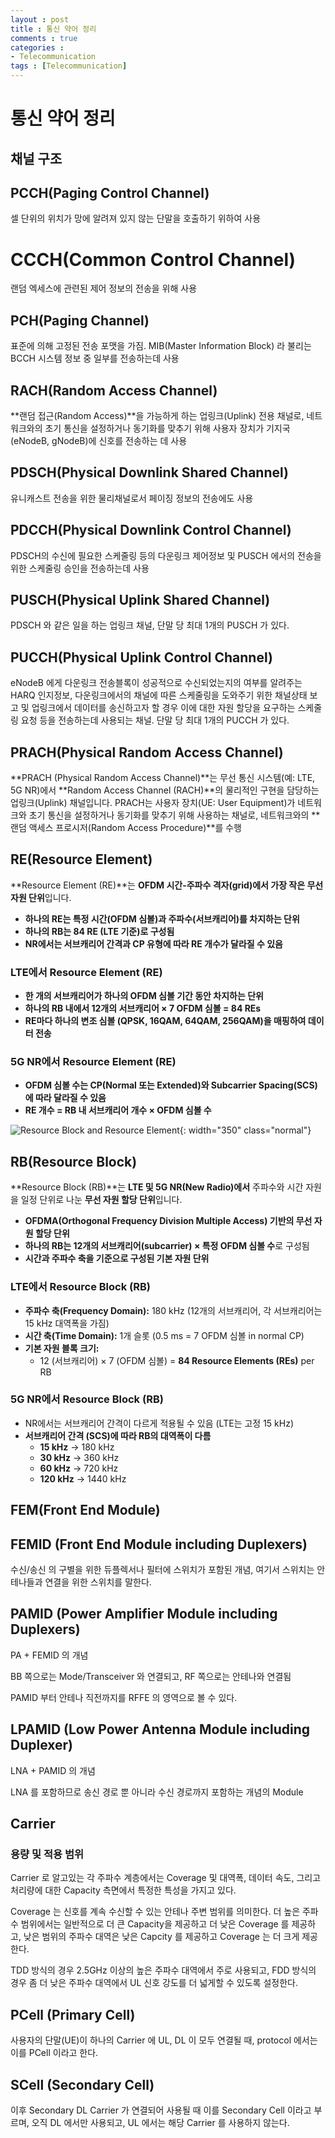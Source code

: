```yaml
---
layout : post
title : 통신 약어 정리
comments : true
categories : 
- Telecommunication
tags : [Telecommunication]
---
```


# 통신 약어 정리




## 채널 구조

## PCCH(Paging Control Channel)

셀 단위의 위치가 망에 알려져 있지 않는 단말을 호출하기 위하여 사용

# CCCH(Common Control Channel)

랜덤 엑세스에 관련된 제어 정보의 전송을 위해 사용


## PCH(Paging Channel)

표준에 의해 고정된 전송 포맷을 가짐. MIB(Master Information Block) 라 불리는 BCCH 시스템 정보 중 일부를 전송하는데 사용

## RACH(Random Access Channel)

**랜덤 접근(Random Access)**을 가능하게 하는 업링크(Uplink) 전용 채널로, 네트워크와의 초기 통신을 설정하거나 동기화를 맞추기 위해 사용자 장치가 기지국(eNodeB, gNodeB)에 신호를 전송하는 데 사용

## PDSCH(Physical Downlink Shared Channel)

유니캐스트 전송을 위한 물리채널로서 페이징 정보의 전송에도 사용

## PDCCH(Physical Downlink Control Channel)

PDSCH의 수신에 필요한 스케줄링 등의 다운링크 제어정보 및 PUSCH 에서의 전송을 위한 스케줄링 승인을 전송하는데 사용

## PUSCH(Physical Uplink Shared Channel)
PDSCH 와 같은 일을  하는 업링크 채널, 단말 당 최대 1개의 PUSCH 가 있다.

## PUCCH(Physical Uplink Control Channel)

eNodeB 에게 다운링크 전송블록이 성공적으로 수신되었는지의 여부를 알려주는 HARQ 인지정보, 다운링크에서의 채널에 따른 스케줄링을 도와주기 위한 채널상태 보고 및 업링크에서 데이터를 송신하고자 할 경우 이에 대한 자원 할당을 요구하는 스케줄링 요청 등을 전송하는데 사용되는 채널. 단말 당 최대 1개의 PUCCH 가 있다.

## PRACH(Physical Random Access Channel)

**PRACH (Physical Random Access Channel)**는 무선 통신 시스템(예: LTE, 5G NR)에서 **Random Access Channel (RACH)**의 물리적인 구현을 담당하는 업링크(Uplink) 채널입니다. PRACH는 사용자 장치(UE: User Equipment)가 네트워크와 초기 통신을 설정하거나 동기화를 맞추기 위해 사용하는 채널로, 네트워크와의 **랜덤 액세스 프로시저(Random Access Procedure)**를 수행

## RE(Resource Element)

**Resource Element (RE)**는 **OFDM 시간-주파수 격자(grid)에서 가장 작은 무선 자원 단위**입니다.

- **하나의 RE는 특정 시간(OFDM 심볼)과 주파수(서브캐리어)를 차지하는 단위**
- **하나의 RB는 84 RE (LTE 기준)로 구성됨**
- **NR에서는 서브캐리어 간격과 CP 유형에 따라 RE 개수가 달라질 수 있음**

### **LTE에서 Resource Element (RE)**
- **한 개의 서브캐리어가 하나의 OFDM 심볼 기간 동안 차지하는 단위**
- **하나의 RB 내에서 12개의 서브캐리어 × 7 OFDM 심볼 = 84 REs**
- **RE마다 하나의 변조 심볼 (QPSK, 16QAM, 64QAM, 256QAM)을 매핑하여 데이터 전송**

### **5G NR에서 Resource Element (RE)**
- **OFDM 심볼 수는 CP(Normal 또는 Extended)와 Subcarrier Spacing(SCS)에 따라 달라질 수 있음**
- **RE 개수 = RB 내 서브캐리어 개수 × OFDM 심볼 수**

![Resource Block and Resource Element](/assets/img/RE_RB.png){: width="350" class="normal"}

## RB(Resource Block)

**Resource Block (RB)**는 **LTE 및 5G NR(New Radio)에서** 주파수와 시간 자원을 일정 단위로 나눈 **무선 자원 할당 단위**입니다.

- **OFDMA(Orthogonal Frequency Division Multiple Access) 기반의 무선 자원 할당 단위**
- **하나의 RB는 12개의 서브캐리어(subcarrier) × 특정 OFDM 심볼 수**로 구성됨
- **시간과 주파수 축을 기준으로 구성된 기본 자원 단위**

### **LTE에서 Resource Block (RB)**
- **주파수 축(Frequency Domain):** 180 kHz (12개의 서브캐리어, 각 서브캐리어는 15 kHz 대역폭을 가짐)
- **시간 축(Time Domain):** 1개 슬롯 (0.5 ms = 7 OFDM 심볼 in normal CP)
- **기본 자원 블록 크기:**  
  - 12 (서브캐리어) × 7 (OFDM 심볼) = **84 Resource Elements (REs)** per RB

### **5G NR에서 Resource Block (RB)**
- NR에서는 서브캐리어 간격이 다르게 적용될 수 있음 (LTE는 고정 15 kHz)
- **서브캐리어 간격 (SCS)에 따라 RB의 대역폭이 다름**
  - **15 kHz** → 180 kHz
  - **30 kHz** → 360 kHz
  - **60 kHz** → 720 kHz
  - **120 kHz** → 1440 kHz



## FEM(Front End Module)

## FEMID (Front End Module including Duplexers)

수신/송신 의 구별을 위한 듀플렉서나 필터에 스위치가 포함된 개념, 여기서 스위치는 안테나들과 연결을 위한 스위치를 말한다.


## PAMID (Power Amplifier Module including Duplexers)

PA + FEMID 의 개념

BB 쪽으로는 Mode/Transceiver 와 연결되고, RF 쪽으로는 안테나와 연결됨

PAMID 부터 안테나 직전까지를 RFFE 의 영역으로 볼 수 있다.

## LPAMID (Low Power Antenna Module including Duplexer)

LNA + PAMID 의 개념

LNA 를 포함하므로 송신 경로 뿐 아니라 수신 경로까지 포함하는 개념의 Module


## Carrier

### 용량 및 적용 범위

Carrier 로 알고있는 각 주파수 계층에서는 Coverage 및 대역폭, 데이터 속도, 그리고 처리량에 대한 Capacity 측면에서 특정한 특성을 가지고 있다.

Coverage 는 신호를 계속 수신할 수 있는 안테나 주변 범위를 의미한다. 더 높은 주파수 범위에서는 일반적으로 더 큰 Capacity을 제공하고 더 낮은 Coverage 를 제공하고, 낮은 범위의 주파수 대역은 낮은 Capcity 를 제공하고 Coverage 는 더 크게 제공한다.

TDD 방식의 경우 2.5GHz 이상의 높은 주파수 대역에서 주로 사용되고, FDD 방식의 경우 좀 더 낮은 주파수 대역에서 UL 신호 강도를 더 넓게할 수 있도록 설정한다.

## PCell (Primary Cell)

사용자의 단말(UE)이 하나의 Carrier 에 UL, DL 이 모두 연결될 때, protocol 에서는 이를 PCell 이라고 한다.

## SCell (Secondary Cell)

이후 Secondary DL Carrier 가 연결되어 사용될 때 이를 Secondary Cell 이라고 부르며, 오직 DL 에서만 사용되고, UL 에서는 해당 Carrier 를 사용하지 않는다.


